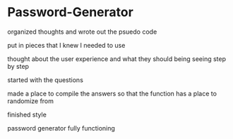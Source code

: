 # Password-Generator

organized thoughts and wrote out the psuedo code 

put in pieces that I knew I needed to use

thought about the user experience and what they should being seeing step by step

started with the questions 

made a place to compile the answers so that the function has a place to randomize from 

finished style

password generator fully functioning
